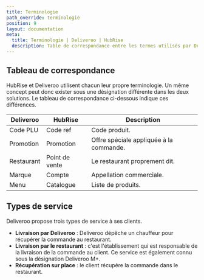 ```yaml
---
title: Terminologie
path_override: terminologie
position: 9
layout: documentation
meta:
  title: Terminologie | Deliveroo | HubRise
  description: Table de correspondance entre les termes utilisés par Deliveroo et ceux utilisés par HubRise.
---
```


## Tableau de correspondance

HubRise et Deliveroo utilisent chacun leur propre terminologie. Un même concept peut donc exister sous une désignation différente dans les deux solutions. Le tableau de correspondance ci-dessous indique ces différences.

| Deliveroo  | HubRise        | Description                             |
| ---------- | -------------- | --------------------------------------- |
| Code PLU   | Code ref       | Code produit.                           |
| Promotion  | Promotion      | Offre spéciale appliquée à la commande. |
| Restaurant | Point de vente | Le restaurant proprement dit.           |
| Marque     | Compte         | Appellation commerciale.                |
| Menu       | Catalogue      | Liste de produits.                      |

## Types de service

Deliveroo propose trois types de service à ses clients.

- **Livraison par Deliveroo** : Deliveroo dépêche un chauffeur pour récupérer la commande au restaurant.
- **Livraison par le restaurant** : c'est l'établissement qui est responsable de la livraison de la commande au client. Ce service est également connu sous la désignation Deliveroo M+.
- **Récupération sur place** : le client récupère la commande dans le restaurant.
